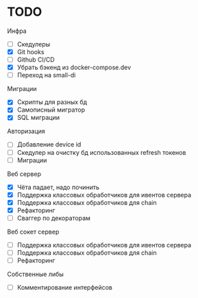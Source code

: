 # TODO

Инфра
* [ ] Скедулеры
* [x] Git hooks
* [ ] Github CI/CD
* [x] Убрать бэкенд из docker-compose.dev
* [ ] Переход на small-di

Миграции
* [x] Скрипты для разных бд
* [x] Самописный мигратор
* [x] SQL миграции

Авторизация
* [ ] Добавление device id
* [ ] Скедулер на очистку бд использованных refresh токенов
* [ ] Миграции

Веб сервер
* [x] Чёта падает, надо починить
* [x] Поддержка классовых обработчиков для ивентов сервера
* [x] Поддержка классовых обработчиков для chain
* [x] Рефакторинг
* [ ] Сваггер по декораторам

Веб сокет сервер
* [ ] Поддержка классовых обработчиков для ивентов сервера
* [ ] Поддержка классовых обработчиков для chain
* [ ] Рефакторинг

Собственные либы
* [ ] Комментирование интерфейсов
